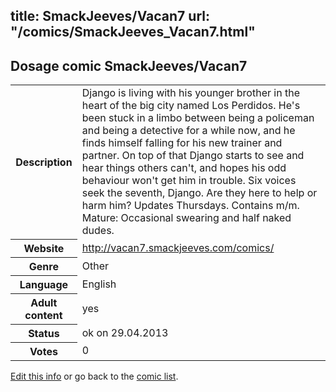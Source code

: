title: SmackJeeves/Vacan7
url: "/comics/SmackJeeves_Vacan7.html"
---
Dosage comic SmackJeeves/Vacan7
-----------------------------------------

<p id="msg"></p>
<script type="text/javascript">
if (window.location.search === '?edit_info_mail=sent_ok') {
  var elem = document.getElementById("msg");
  elem.innerHTML = 'Edited information sucessfully sent.';
  elem.className = 'ok';
}
</script>
<table class="comicinfo">
<tr>
<th>Description</th><td>Django is living with his younger brother in the heart of the big city named Los Perdidos. He's been stuck in a limbo between being a policeman and being a detective for a while now, and he finds himself falling for his new trainer and partner. On top of that Django starts to see and hear things others can't, and hopes his odd behaviour won't get him in trouble. Six voices seek the seventh, Django. Are they here to help or harm him? Updates Thursdays. Contains m/m. Mature: Occasional swearing and half naked dudes.</td>
</tr>
<tr>
<th>Website</th><td><a href="http://vacan7.smackjeeves.com/comics/">http://vacan7.smackjeeves.com/comics/</a></td>
</tr>
<tr>
<th>Genre</th><td>Other</td>
</tr>
<tr>
<th>Language</th><td>English</td>
</tr>
<tr>
<th>Adult content</th><td>yes</td>
</tr>
<tr>
<th>Status</th><td>ok on 29.04.2013</td>
</tr>
<tr>
<th>Votes</th><td>0</td>
</tr>
</table>

[Edit this info](SmackJeeves_Vacan7_edit.html) or go back to the [comic list](../comic-index.html).
